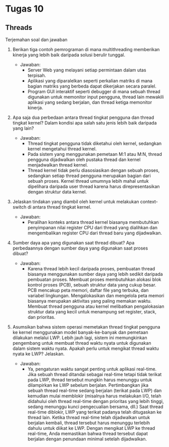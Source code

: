 # Tugas 10
## Threads
Terjemahan soal dan jawaban
1. Berikan tiga contoh pemrograman di mana multithreading memberikan kinerja yang lebih baik daripada solusi berulir tunggal.
   - Jawaban:
     - Server Web yang melayani setiap permintaan dalam utas terpisah.
     - Aplikasi yang diparalelkan seperti perkalian matriks di mana bagian matriks yang berbeda dapat dikerjakan secara paralel.
     - Program GUI interaktif seperti debugger di mana sebuah thread digunakan untuk memonitor input pengguna, thread  lain mewakili aplikasi yang sedang berjalan, dan thread ketiga memonitor kinerja.

2. Apa saja dua perbedaan antara thread tingkat pengguna dan thread tingkat kernel? Dalam kondisi apa salah satu jenis lebih baik daripada yang lain?
   - Jawaban:
     - Thread tingkat pengguna tidak diketahui oleh kernel, sedangkan kernel mengetahui thread kernel.
     - Pada sistem yang menggunakan pemetaan M:1 atau M:N, thread pengguna dijadwalkan oleh pustaka thread dan kernel menjadwalkan thread kernel.
     - Thread kernel tidak perlu diasosiasikan dengan sebuah proses, sedangkan setiap thread pengguna merupakan bagian dari sebuah proses. Kernel thread umumnya lebih mahal untuk dipelihara daripada user thread karena harus direpresentasikan dengan struktur data kernel.

3. Jelaskan tindakan yang diambil oleh kernel untuk melakukan context- switch di antara thread tingkat kernel.
   - Jawaban:
     - Peralihan konteks antara thread kernel biasanya membutuhkan penyimpanan nilai register CPU dari thread yang dialihkan dan mengembalikan register CPU dari thread baru yang dijadwalkan.

4. Sumber daya apa yang digunakan saat thread dibuat? Apa perbedaannya dengan sumber daya yang digunakan saat proses dibuat?
   - Jawaban:
     - Karena thread lebih kecil daripada proses, pembuatan thread biasanya menggunakan sumber daya yang lebih sedikit daripada pembuatan proses. Membuat proses membutuhkan alokasi blok kontrol proses (PCB), sebuah struktur data yang cukup besar. PCB mencakup peta memori, daftar file yang terbuka, dan variabel lingkungan. Mengalokasikan dan mengelola peta memori biasanya merupakan aktivitas yang paling memakan waktu. Membuat thread pengguna atau kernel melibatkan pengalokasian struktur data yang kecil untuk menampung set register, stack, dan prioritas.

5. Asumsikan bahwa sistem operasi memetakan thread tingkat pengguna ke kernel menggunakan model banyak-ke-banyak dan pemetaan dilakukan melalui LWP. Lebih jauh lagi, sistem ini memungkinkan pengembang untuk membuat thread waktu nyata untuk digunakan dalam sistem waktu nyata. Apakah perlu untuk mengikat thread waktu nyata ke LWP? Jelaskan.
   - Jawaban:
     - Ya, pengaturan waktu sangat penting untuk aplikasi real-time. Jika sebuah thread ditandai sebagai real-time tetapi tidak terikat pada LWP, thread tersebut mungkin harus menunggu untuk dilampirkan ke LWP sebelum berjalan. Pertimbangkan jika sebuah thread real-time sedang berjalan (terikat pada LWP) dan kemudian mulai memblokir (misalnya harus melakukan I/O, telah didahului oleh thread real-time dengan prioritas yang lebih tinggi, sedang menunggu kunci pengecualian bersama, dll.) Saat thread real-time diblokir, LWP yang terikat padanya telah ditugaskan ke thread lain. Ketika thread real-time telah dijadwalkan untuk berjalan kembali, thread tersebut harus menunggu terlebih dahulu untuk diikat ke LWP. Dengan mengikat LWP ke thread real-time, Anda memastikan bahwa thread tersebut dapat berjalan dengan penundaan minimal setelah dijadwalkan.
